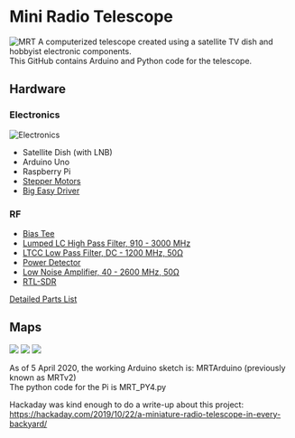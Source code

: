 # Mini Radio Telescope
![MRT](https://hackaday.com/wp-content/uploads/2019/10/mrt_closeup.jpg)
A computerized telescope created using a satellite TV dish and hobbyist electronic components.<br/>
This GitHub contains Arduino and Python code for the telescope.

## Hardware
### Electronics
![Electronics](https://github.com/UPennEoR/MiniRadioTelescope/blob/master/Documentation/Electronics.jpg)
* Satellite Dish (with LNB)
* Arduino Uno
* Raspberry Pi
* [Stepper Motors](https://www.sparkfun.com/products/13656)
* [Big Easy Driver](https://www.sparkfun.com/products/12859)

### RF
* [Bias Tee](https://www.minicircuits.com/WebStore/dashboard.html?model=ZFBT-282-1.5A%2B)
* [Lumped LC High Pass Filter, 910 - 3000 MHz](https://www.minicircuits.com/WebStore/dashboard.html?model=SHP-900%2B)
* [LTCC Low Pass Filter, DC - 1200 MHz, 50Ω](https://www.minicircuits.com/WebStore/dashboard.html?model=VLF-1200%2B)
* [Power Detector](https://www.minicircuits.com/WebStore/dashboard.html?model=ZX47-60LN-S%2B)
* [Low Noise Amplifier, 40 - 2600 MHz, 50Ω](https://www.minicircuits.com/WebStore/dashboard.html?model=ZX60-P105LN%2B)
* [RTL-SDR](https://www.amazon.com/RTL-SDR-Blog-RTL2832U-Software-Defined/dp/B0129EBDS2/)

[Detailed Parts List](https://docs.google.com/spreadsheets/d/1V9u7jmuFzU5uZdgKm3iKv23dL2x4DQUVWW0j8lXsqZ8/edit?usp=sharing)

## Maps
![](https://hackaday.com/wp-content/uploads/2019/10/mrt_sats.png)
![](https://github.com/UPennEoR/MiniRadioTelescope/blob/master/Documentation/MakerFaireMap.png)
![](https://github.com/UPennEoR/MiniRadioTelescope/blob/master/Documentation/SDRScan.jpg)

As of 5 April 2020, the working Arduino sketch is: MRTArduino (previously known as MRTv2)<br/>
The python code for the Pi is MRT_PY4.py


Hackaday was kind enough to do a write-up about this project: https://hackaday.com/2019/10/22/a-miniature-radio-telescope-in-every-backyard/
